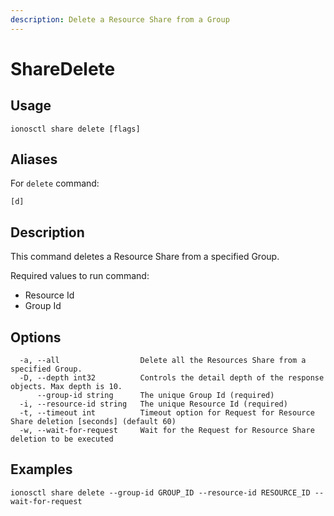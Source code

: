 ```yaml
---
description: Delete a Resource Share from a Group
---
```


# ShareDelete

## Usage

```text
ionosctl share delete [flags]
```

## Aliases

For `delete` command:

```text
[d]
```

## Description

This command deletes a Resource Share from a specified Group.

Required values to run command:

* Resource Id
* Group Id

## Options

```text
  -a, --all                  Delete all the Resources Share from a specified Group.
  -D, --depth int32          Controls the detail depth of the response objects. Max depth is 10.
      --group-id string      The unique Group Id (required)
  -i, --resource-id string   The unique Resource Id (required)
  -t, --timeout int          Timeout option for Request for Resource Share deletion [seconds] (default 60)
  -w, --wait-for-request     Wait for the Request for Resource Share deletion to be executed
```

## Examples

```text
ionosctl share delete --group-id GROUP_ID --resource-id RESOURCE_ID --wait-for-request
```

